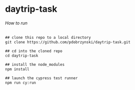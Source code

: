 # daytrip-task

###### How to run

```diff
## clone this repo to a local directory
git clone https://github.com/pdobrzynski/daytrip-task.git

## cd into the cloned repo
cd daytrip-task

## install the node_modules
npm install

## launch the cypress test runner
npm run cy:run
```
